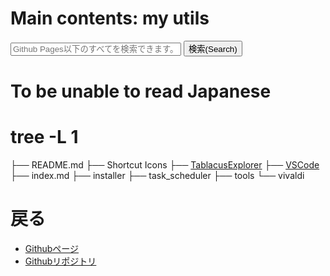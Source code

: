 # Main contents: my utils
<form id="cse-search-box" action="http://google.com/cse">
<input type="hidden" name="cx" value="partner-pub-4313452092557553:7524370029"/>
<input type="hidden" name="ie" value="UTF-8"/>
<input type="text" name="q" size="31" placeholder="Github Pages以下のすべてを検索できます。">
<button type="submit" name="sa">検索(Search)</button>
</form>
<script type="text/javascript" src="http://www.google.com/cse/brand?form=cse-search-box&lang=ja"></script>

# To be unable to read Japanese
<div id="google_translate_element"></div><script type="text/javascript">
function googleTranslateElementInit() {
  new google.translate.TranslateElement({pageLanguage: 'ja', layout: google.translate.TranslateElement.InlineLayout.SIMPLE, gaTrack: true, gaId: 'UA-63549092-4'}, 'google_translate_element');
}
</script><script type="text/javascript" src="//translate.google.com/translate_a/element.js?cb=googleTranslateElementInit"></script>

# tree -L 1
├── README.md
├── Shortcut Icons
├── [TablacusExplorer](/WinSettings/TablacusExplorer)
├── [VSCode](/WinSettings/VSCode)
├── index.md
├── installer
├── task_scheduler
├── tools
└── vivaldi

# 戻る
- [Githubページ](https://shimajima-eiji.github.io/)
- [Githubリポジトリ](https://github.com/shimajima-eiji/WinSettings)

<script async src="//pagead2.googlesyndication.com/pagead/js/adsbygoogle.js"></script>
<ins class="adsbygoogle" style="display:block" data-ad-client="ca-pub-4313452092557553" data-ad-slot="9310870936" data-ad-format="link" data-full-width-responsive="true"></ins>
<script>
(adsbygoogle = window.adsbygoogle || []).push({});
</script>
<script src="https://embed.small.chat/TCQBTUWTXGD0U00YLT.js" async></script>
<script async src="//pagead2.googlesyndication.com/pagead/js/adsbygoogle.js"></script>
<script>
(adsbygoogle = window.adsbygoogle || []).push({
  google_ad_client: "ca-pub-4313452092557553",
  enable_page_level_ads: true
});
</script>

